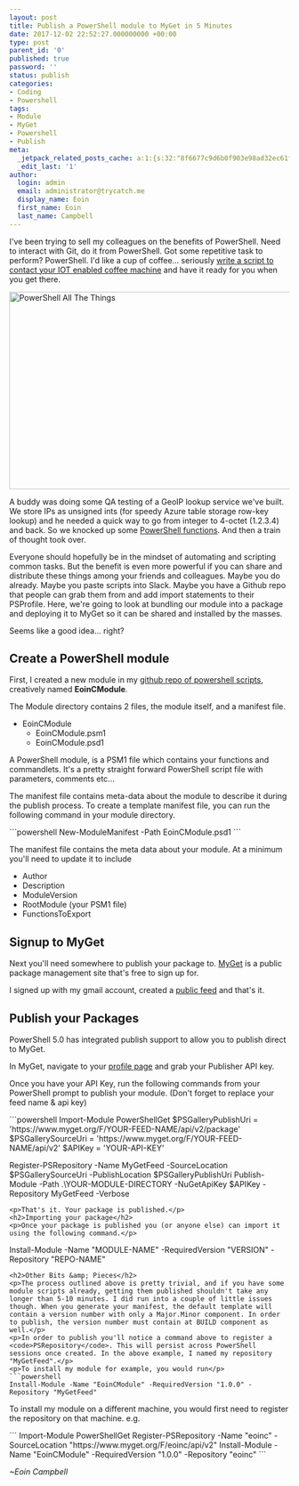 ```yaml
---
layout: post
title: Publish a PowerShell module to MyGet in 5 Minutes
date: 2017-12-02 22:52:27.000000000 +00:00
type: post
parent_id: '0'
published: true
password: ''
status: publish
categories:
- Coding
- Powershell
tags:
- Module
- MyGet
- Powershell
- Publish
meta:
  _jetpack_related_posts_cache: a:1:{s:32:"8f6677c9d6b0f903e98ad32ec61f8deb";a:2:{s:7:"expires";i:1525303671;s:7:"payload";a:0:{}}}
  _edit_last: '1'
author:
  login: admin
  email: administrator@trycatch.me
  display_name: Eoin
  first_name: Eoin
  last_name: Campbell
---
```

<p>I've been trying to sell my colleagues on the benefits of PowerShell. Need to interact with Git, do it from PowerShell. Got some repetitive task to perform? PowerShell. I'd like a cup of coffee... seriously <a href="https://p0wershell.com/?p=5491">write a script to contact your IOT enabled coffee machine</a> and have it ready for you when you get there.</p>
<p><img src="{{ site.baseurl }}/assets/powershell-all-the-things.jpg" alt="PowerShell All The Things" width="772" height="355" class="aligncenter size-full wp-image-1433" /></p>
<p>A buddy was doing some QA testing of a GeoIP lookup service we've built. We store IPs as unsigned ints (for speedy Azure table storage row-key lookup) and he needed a quick way to go from integer to 4-octet (1.2.3.4) and back. So we knocked up some <a href="https://github.com/eoincampbell/powershell-scripts/blob/master/EoinCModule/EoinCModule.psm1">PowerShell functions</a>. And then a train of thought took over.</p>
<p>Everyone should hopefully be in the mindset of automating and scripting common tasks. But the benefit is even more powerful if you can share and distribute these things among your friends and colleagues. Maybe you do already. Maybe you paste scripts into Slack. Maybe you have a Github repo that people can grab them from and add import statements to their PSProfile. Here, we're going to look at bundling our module into a package and deploying it to MyGet so it can be shared and installed by the masses.</p>
<p>Seems like a good idea... right?</p>
<h2>Create a PowerShell module</h2>
<p>First, I created a new module in my <a href="https://github.com/eoincampbell/powershell-scripts/tree/master/EoinCModule">github repo of powershell scripts</a>, creatively named <strong>EoinCModule</strong>.</p>
<p>The Module directory contains 2 files, the module itself, and a manifest file.</p>
<ul>
<li>EoinCModule
<ul>
<li>EoinCModule.psm1</li>
<li>EoinCModule.psd1</li>
</ul>
</li>
</ul>
<p>A PowerShell module, is a PSM1 file which contains your functions and commandlets. It's a pretty straight forward PowerShell script file with parameters, comments etc...</p>
<p>The manifest file contains meta-data about the module to describe it during the publish process. To create a template manifest file, you can run the following command in your module directory.</p>
```powershell
New-ModuleManifest -Path EoinCModule.psd1
```
<p>The manifest file contains the meta data about your module. At a minimum you'll need to update it to include</p>
<ul>
<li>Author</li>
<li>Description</li>
<li>ModuleVersion</li>
<li>RootModule (your PSM1 file)</li>
<li>FunctionsToExport</li>
</ul>
<h2>Signup to MyGet</h2>
<p>Next you'll need somewhere to publish your package to. <a href="https://www.myget.org/company">MyGet</a> is a public package management site that's free to sign up for.</p>
<p>I signed up with my gmail account, created a <a href="https://www.myget.org/feed/Packages/eoinc">public feed</a> and that's it.</p>
<h2>Publish your Packages</h2>
<p>PowerShell 5.0 has integrated publish support to allow you to publish direct to MyGet.</p>
<p>In MyGet, navigate to your <a href="https://www.myget.org/profile/Me#!/AccessTokens">profile page</a> and grab your Publisher API key.</p>
<p>Once you have your API Key, run the following commands from your PowerShell prompt to publish your module. (Don't forget to replace your feed name &amp; api key)</p>
```powershell
Import-Module PowerShellGet
$PSGalleryPublishUri = 'https://www.myget.org/F/YOUR-FEED-NAME/api/v2/package'
$PSGallerySourceUri = 'https://www.myget.org/F/YOUR-FEED-NAME/api/v2'
$APIKey = 'YOUR-API-KEY'

Register-PSRepository -Name MyGetFeed -SourceLocation $PSGallerySourceUri -PublishLocation $PSGalleryPublishUri
Publish-Module -Path .\YOUR-MODULE-DIRECTORY -NuGetApiKey $APIKey -Repository MyGetFeed -Verbose
```
<p>That's it. Your package is published.</p>
<h2>Importing your package</h2>
<p>Once your package is published you (or anyone else) can import it using the following command.</p>
```
Install-Module -Name "MODULE-NAME" -RequiredVersion "VERSION" -Repository "REPO-NAME"
```
<h2>Other Bits &amp; Pieces</h2>
<p>The process outlined above is pretty trivial, and if you have some module scripts already, getting them published shouldn't take any longer than 5-10 minutes. I did run into a couple of little issues though. When you generate your manifest, the default template will contain a version number with only a Major.Minor component. In order to publish, the version number must contain at BUILD component as well.</p>
<p>In order to publish you'll notice a command above to register a <code>PSRepository</code>. This will persist across PowerShell sessions once created. In the above example, I named my repository "MyGetFeed".</p>
<p>To install my module for example, you would run</p>
```powershell
Install-Module -Name "EoinCModule" -RequiredVersion "1.0.0" -Repository "MyGetFeed"
```
<p>To install my module on a different machine, you would first need to register the repository on that machine. e.g.</p>
```
Import-Module PowerShellGet
Register-PSRepository -Name "eoinc" -SourceLocation "https://www.myget.org/F/eoinc/api/v2"
Install-Module -Name "EoinCModule" -RequiredVersion "1.0.0" -Repository "eoinc"
```
<p><em>~Eoin Campbell</em></p>
